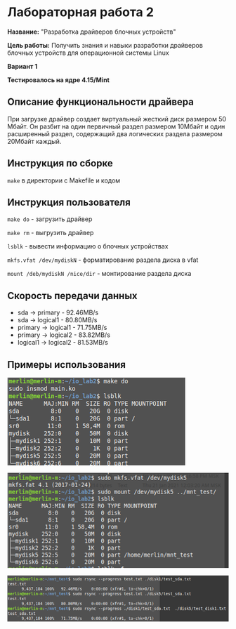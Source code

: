 # Лабораторная работа 2

**Название:** "Разработка драйверов блочных устройств"

**Цель работы:** Получить знания и навыки разработки драйверов блочных
устройств для операционной системы Linux

**Вариант 1**

**Тестировалось на ядре 4.15/Mint**

## Описание функциональности драйвера

При загрузке драйвер создает виртуальный жесткий диск размером 50 Мбайт.
Он разбит на один первичный раздел размером 10Мбайт и один
расширенный раздел, содержащий два логических раздела
размером 20Мбайт каждый. 

## Инструкция по сборке

`make` в директории с Makefile и кодом

## Инструкция пользователя

`make do` - загрузить драйвер

`make rm` - выгрузить драйвер

`lsblk` - вывести информацию о блочных устройствах

`mkfs.vfat /dev/mydiskN` - форматирование раздела диска в vfat

`mount /deb/mydiskN /nice/dir` - монтирование раздела диска 

## Скорость передачи данных

- sda -> primary - 92.46MB/s
- sda -> logical1 - 80.80MB/s
- primary -> logical1 - 71.75MB/s
- primary -> logical2 - 83.82MB/s
- logical1 -> logical2 - 81.53MB/s

## Примеры использования

![img.png](imgs/img.png)

![img_1.png](imgs/img_1.png)

![img_2.png](imgs/img_2.png)
